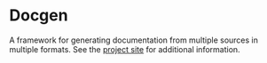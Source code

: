 # Docgen
A framework for generating documentation from multiple sources in multiple formats. 
See the [project site](https://www.nasdanika.org/products/docgen) for additional information.
